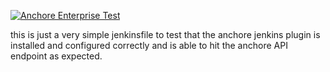 [![Anchore Enterprise Test](https://github.com/pvnovarese/jenkins-plugin-functional-veryify/actions/workflows/connect.yaml/badge.svg)](https://github.com/pvnovarese/jenkins-plugin-functional-veryify/actions/workflows/connect.yaml)

this is just a very simple jenkinsfile to test that the anchore jenkins plugin is installed and configured correctly and is able to hit the anchore API endpoint as expected.
